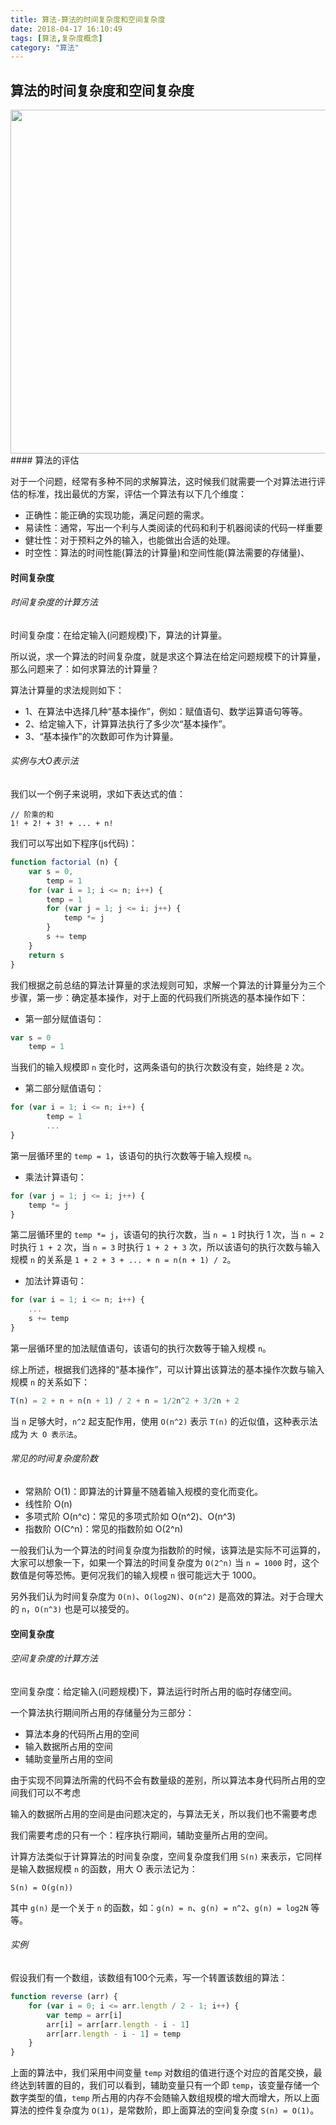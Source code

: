 ```yaml
---
title: 算法-算法的时间复杂度和空间复杂度
date: 2018-04-17 16:10:49
tags: [算法,复杂度概念]
category: "算法"
---
```

## 算法的时间复杂度和空间复杂度
<img src="/static/img/3539434887-591987400941b_articlex.png" width="550" />
#### 算法的评估

对于一个问题，经常有多种不同的求解算法，这时候我们就需要一个对算法进行评估的标准，找出最优的方案，评估一个算法有以下几个维度：

* 正确性：能正确的实现功能，满足问题的需求。
* 易读性：通常，写出一个利与人类阅读的代码和利于机器阅读的代码一样重要
* 健壮性：对于预料之外的输入，也能做出合适的处理。
* 时空性：算法的时间性能(算法的计算量)和空间性能(算法需要的存储量)、

#### 时间复杂度

###### 时间复杂度的计算方法

时间复杂度：在给定输入(问题规模)下，算法的计算量。

所以说，求一个算法的时间复杂度，就是求这个算法在给定问题规模下的计算量，那么问题来了：如何求算法的计算量？

算法计算量的求法规则如下：

* 1、在算法中选择几种“基本操作”，例如：赋值语句、数学运算语句等等。
* 2、给定输入下，计算算法执行了多少次“基本操作”。
* 3、“基本操作”的次数即可作为计算量。

###### 实例与大O表示法

我们以一个例子来说明，求如下表达式的值：

```
// 阶乘的和
1! + 2! + 3! + ... + n!
```

我们可以写出如下程序(js代码)：

```js
function factorial (n) {
    var s = 0,
        temp = 1
    for (var i = 1; i <= n; i++) {
        temp = 1
        for (var j = 1; j <= i; j++) {
            temp *= j
        }
        s += temp
    }
    return s
}
```

我们根据之前总结的算法计算量的求法规则可知，求解一个算法的计算量分为三个步骤，第一步：确定基本操作，对于上面的代码我们所挑选的基本操作如下：


* 第一部分赋值语句：
```js
var s = 0
    temp = 1
```

当我们的输入规模即 `n` 变化时，这两条语句的执行次数没有变，始终是 `2` 次。

* 第二部分赋值语句：
```js
for (var i = 1; i <= n; i++) {
        temp = 1
        ...
}
```
第一层循环里的 `temp = 1`，该语句的执行次数等于输入规模 `n`。

* 乘法计算语句：
```js
for (var j = 1; j <= i; j++) {
    temp *= j
}
```

第二层循环里的 `temp *= j`，该语句的执行次数，当 `n = 1` 时执行 1 次，当 `n = 2` 时执行 `1 + 2` 次，当 `n = 3` 时执行 `1 + 2 + 3` 次，所以该语句的执行次数与输入规模 `n` 的关系是 `1 + 2 + 3 + ... + n = n(n + 1) / 2`。

* 加法计算语句：
```js
for (var i = 1; i <= n; i++) {
    ...
    s += temp
}
```
第一层循环里的加法赋值语句，该语句的执行次数等于输入规模 `n`。

综上所述，根据我们选择的“基本操作”，可以计算出该算法的基本操作次数与输入规模 `n` 的关系如下：

```js
T(n) = 2 + n + n(n + 1) / 2 + n = 1/2n^2 + 3/2n + 2
```

当 `n` 足够大时，`n^2` 起支配作用，使用 `O(n^2)` 表示 `T(n)` 的近似值，这种表示法成为 `大 O 表示法`。

###### 常见的时间复杂度阶数

* 常熟阶 O(1)：即算法的计算量不随着输入规模的变化而变化。
* 线性阶 O(n)
* 多项式阶 O(n^c)：常见的多项式阶如 O(n^2)、O(n^3)
* 指数阶 O(C^n)：常见的指数阶如 O(2^n)

一般我们认为一个算法的时间复杂度为指数阶的时候，该算法是实际不可运算的，大家可以想象一下，如果一个算法的时间复杂度为 `O(2^n)` 当 `n = 1000` 时，这个数值是何等恐怖。更何况我们的输入规模 `n` 很可能远大于 1000。

另外我们认为时间复杂度为 `O(n)`、`O(log2N)`、`O(n^2)` 是高效的算法。对于合理大的 `n`，`O(n^3)` 也是可以接受的。

#### 空间复杂度

###### 空间复杂度的计算方法

空间复杂度：给定输入(问题规模)下，算法运行时所占用的临时存储空间。

一个算法执行期间所占用的存储量分为三部分：

* 算法本身的代码所占用的空间
* 输入数据所占用的空间
* 辅助变量所占用的空间

由于实现不同算法所需的代码不会有数量级的差别，所以算法本身代码所占用的空间我们可以不考虑

输入的数据所占用的空间是由问题决定的，与算法无关，所以我们也不需要考虑

我们需要考虑的只有一个：程序执行期间，辅助变量所占用的空间。

计算方法类似于计算算法的时间复杂度，空间复杂度我们用 `S(n)` 来表示，它同样是输入数据规模 `n` 的函数，用大 O 表示法记为：

```
S(n) = O(g(n))
```

其中 `g(n)` 是一个关于 `n` 的函数，如：`g(n) = n`、`g(n) = n^2`、`g(n) = log2N` 等等。

###### 实例

假设我们有一个数组，该数组有100个元素，写一个转置该数组的算法：

```js
function reverse (arr) {
    for (var i = 0; i <= arr.length / 2 - 1; i++) {
        var temp = arr[i]
        arr[i] = arr[arr.length - i - 1]
        arr[arr.length - i - 1] = temp
    }
}
```

上面的算法中，我们采用中间变量 `temp` 对数组的值进行逐个对应的首尾交换，最终达到转置的目的，我们可以看到，辅助变量只有一个即 `temp`，该变量存储一个数字类型的值，`temp` 所占用的内存不会随输入数组规模的增大而增大，所以上面算法的控件复杂度为 `O(1)`，是常数阶，即上面算法的空间复杂度 `S(n) = O(1)`。